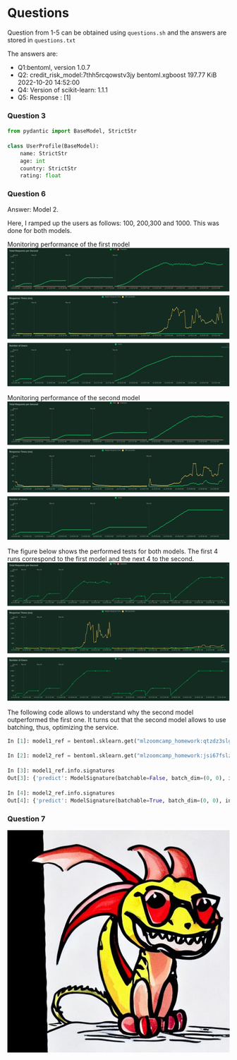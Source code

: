 # Questions 

Question from 1-5 can be obtained using `questions.sh` and the answers are stored in `questions.txt` 

The answers are: 
- Q1:bentoml, version 1.0.7
- Q2: credit_risk_model:7thh5rcqowstv3jy    bentoml.xgboost  197.77 KiB  2022-10-20 14:52:00 
- Q4: Version of    scikit-learn: 1.1.1                                                                       
- Q5: Response : [1]

### Question 3

```python
from pydantic import BaseModel, StrictStr 

class UserProfile(BaseModel):
    name: StrictStr
    age: int 
    country: StrictStr
    rating: float
```


### Question 6 

Answer: Model 2.

Here, I ramped up the users as follows: 100, 200,300 and 1000. This was done for both models.

Monitoring performance of the first model 
![Locust Model 1](figures/Locust_Model1.png)


Monitoring performance of the second model 
![Locust Model 2](figures/Locust_Model2.png)

The figure below shows the performed tests for both models. The first 4 runs correspond to the first model and the next 4 to the second. 
![Locust both models](figures/Locust_BothModels.png)


The following code allows to understand why the second model outperformed the first one. It turns out that the second model allows to use batching, thus, optimizing the service.


```python
In [1]: model1_ref = bentoml.sklearn.get("mlzoomcamp_homework:qtzdz3slg6mwwdu5")

In [2]: model2_ref = bentoml.sklearn.get("mlzoomcamp_homework:jsi67fslz6txydu5")

In [3]: model1_ref.info.signatures
Out[3]: {'predict': ModelSignature(batchable=False, batch_dim=(0, 0), input_spec=None, output_spec=None)}

In [4]: model2_ref.info.signatures
Out[4]: {'predict': ModelSignature(batchable=True, batch_dim=(0, 0), input_spec=None, output_spec=None)}
```

### Question 7

![Question7](figures/q7.jpeg)
